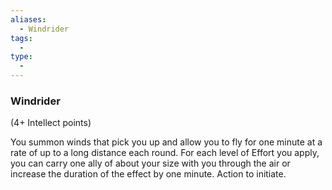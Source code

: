 ```yaml
---
aliases:
  - Windrider
tags:
  - 
type:
  - 
---
```

### Windrider

(4+ Intellect points)

You summon winds that pick you up and allow you to fly for one minute at a rate of up to a long distance each round. For each level of Effort you apply, you can carry one ally of about your size with you through the air or increase the duration of the effect by one minute. Action to initiate.